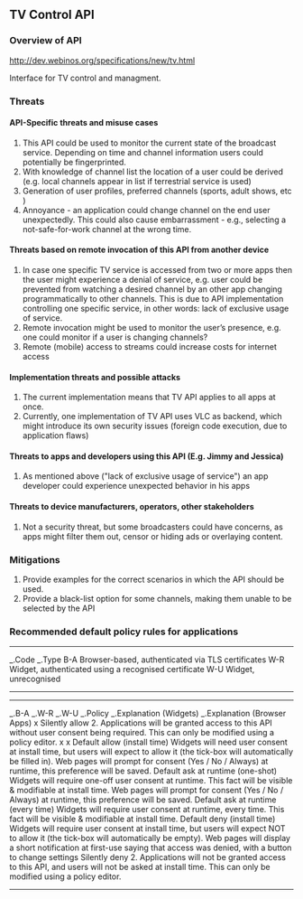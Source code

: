 TV Control API
--------------

### Overview of API

http://dev.webinos.org/specifications/new/tv.html

Interface for TV control and managment.

### Threats

#### API-Specific threats and misuse cases

1.  This API could be used to monitor the current state of the broadcast service. Depending on time and channel information users could potentially be fingerprinted.
2.  With knowledge of channel list the location of a user could be derived (e.g. local channels appear in list if terrestrial service is used)
3.  Generation of user profiles, preferred channels (sports, adult shows, etc )
4.  Annoyance - an application could change channel on the end user unexpectedly. This could also cause embarrassment - e.g., selecting a not-safe-for-work channel at the wrong time.

#### Threats based on remote invocation of this API from another device

1.  In case one specific TV service is accessed from two or more apps then the user might experience a denial of service, e.g. user could be prevented from watching a desired channel by an other app changing programmatically to other channels. This is due to API implementation controlling one specific service, in other words: lack of exclusive usage of service.
2.  Remote invocation might be used to monitor the user’s presence, e.g. one could monitor if a user is changing channels?
3.  Remote (mobile) access to streams could increase costs for internet access

#### Implementation threats and possible attacks

1.  The current implementation means that TV API applies to all apps at once.
2.  Currently, one implementation of TV API uses VLC as backend, which might introduce its own security issues (foreign code execution, due to application flaws)

#### Threats to apps and developers using this API (E.g. Jimmy and Jessica)

1.  As mentioned above ("lack of exclusive usage of service") an app developer could experience unexpected behavior in his apps

#### Threats to device manufacturers, operators, other stakeholders

1.  Not a security threat, but some broadcasters could have concerns, as apps might filter them out, censor or hiding ads or overlaying content.

### Mitigations

1.  Provide examples for the correct scenarios in which the API should be used.
2.  Provide a black-list option for some channels, making them unable to be selected by the API

### Recommended default policy rules for applications

  ------------- ------------------------------------------------------
  _.Code   _.Type
  B-A           Browser-based, authenticated via TLS certificates
  W-R           Widget, authenticated using a recognised certificate
  W-U           Widget, unrecognised
  ------------- ------------------------------------------------------

  ------------ ------------ ------------ ----------------------------------- -------------------------------------------------------------------------------------------------------------------------------------------------------- -------------------------------------------------------------------------------------------------------------------------- -- -- --- -- ------------------------------------- ------------------------------------------------------------------------------------------------------------------------------------------- ------------------------------------------------------------------
  _.B-A   _.W-R   _.W-U   _.Policy                       _.Explanation (Widgets)                                                                                                                             _.Explanation (Browser Apps)                                                                                                x      Silently allow                        2. Applications will be granted access to this API without user consent being required. This can only be modified using a policy editor.
  x                         x            Default allow (install time)        Widgets will need user consent at install time, but users will expect to allow it (the tick-box will automatically be filled in).                        Web pages will prompt for consent (Yes / No / Always) at runtime, this preference will be saved.
                                         Default ask at runtime (one-shot)   Widgets will require one-off user consent at runtime. This fact will be visible & modifiable at install time.                                            Web pages will prompt for consent (Yes / No / Always) at runtime, this preference will be saved.                                        Default ask at runtime (every time)   Widgets will require user consent at runtime, every time. This fact will be visible & modifiable at install time.
                                         Default deny (install time)         Widgets will require user consent at install time, but users will expect NOT to allow it (the tick-box will automatically be empty).                     Web pages will display a short notification at first-use saying that access was denied, with a button to change settings
                                         Silently deny                       2. Applications will not be granted access to this API, and users will not be asked at install time. This can only be modified using a policy editor.
  ------------ ------------ ------------ ----------------------------------- -------------------------------------------------------------------------------------------------------------------------------------------------------- -------------------------------------------------------------------------------------------------------------------------- -- -- --- -- ------------------------------------- ------------------------------------------------------------------------------------------------------------------------------------------- ------------------------------------------------------------------


